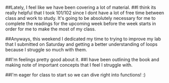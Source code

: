 ##Lately, I feel like we have been covering a lot of material.
##I think its really helpful that I took 101/102 since I dont have a lot of free time between class and work to study. It's going to be absolutely necessary for me to complete the readings for the upcoming week before the week starts in order for me to make the most of my class.

##Anyways, this weekend I dedicated my time to trying to improve my lab that I submitted on Saturday and getting a better understanding of loops because I struggle so much with them.

##I'm feelings pretty good about it.
##I have been outlining the book and making note of important concepts that I feel I struggle with.

##I'm eager for class to start so we can dive right into functions! :)


